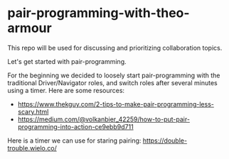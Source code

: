 # pair-programming-with-theo-armour
This repo will be used for discussing and prioritizing collaboration topics.

Let's get started with pair-programming.

For the beginning we decided to loosely start pair-programming with the traditional Driver/Navigator roles, and switch roles after several minutes using a timer.
Here are some resources:
- https://www.thekguy.com/2-tips-to-make-pair-programming-less-scary.html
- https://medium.com/@volkanbier_42259/how-to-put-pair-programming-into-action-ce9ebb9d711

Here is a timer we can use for staring pairing:
https://double-trouble.wielo.co/
